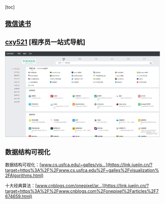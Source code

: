 [toc]

## [微信读书](https://weread.qq.com/)

## [cxy521](http://www.cxy521.com/) [程序员一站式导航]

![image-20210917145858552](%E5%AD%A6%E4%B9%A0%E7%BD%91%E7%AB%99.assets/cxy521.png)

## 数据结构可视化

数据结构可视化：[www.cs.usfca.edu/~galles/vis…](https://link.juejin.cn/?target=https%3A%2F%2Fwww.cs.usfca.edu%2F~galles%2Fvisualization%2FAlgorithms.html)

十大经典算法：[www.cnblogs.com/onepixel/ar…](https://link.juejin.cn/?target=https%3A%2F%2Fwww.cnblogs.com%2Fonepixel%2Farticles%2F7674659.html)

